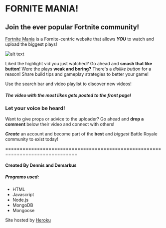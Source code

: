# FORNITE MANIA!
## Join the ever popular Fortnite community!

[Fortnite Mania](https://fornite-mania.herokuapp.com/ "Fortnite Mania") is a Fornite-centric website that allows **_YOU_** to watch and upload the biggest plays!

![alt text](https://github.com/celestialsky/CRUD-app-project/blob/master/images/frontpage.jpg)

Liked the highlight vid you just watched? Go ahead and **smash that like button**!
Were the plays **weak and boring?** There's a *dislike button* for a reason!
Share build tips and gameplay strategies to better your game!

Use the search bar and video playlist to discover new videos!
#### **_The video with the most likes gets posted to the front page!_**

### Let your voice be heard!
Want to give props or advice to the uploader? Go ahead and **drop a comment** below their video and connect with others!

**_Create_** an account and become part of the **best** and *biggest* Battle Royale community to exist today!

===============================================================================
#### Created By Dennis and Demarkus

##### Programs used:  
- HTML
- Javascript
- Node.js
- MongoDB
- Mongoose

Site hosted by [Heroku](https://www.heroku.com/ "Heroku")
